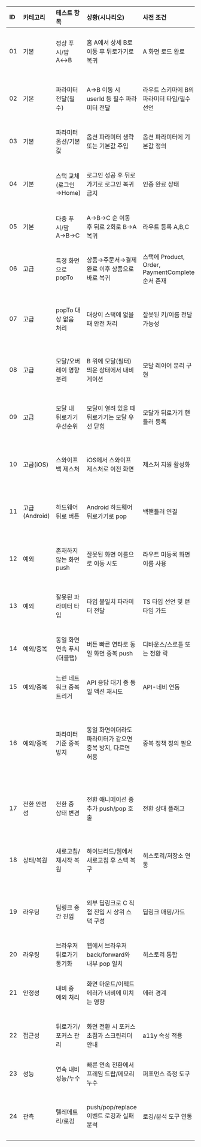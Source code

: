 | ID | 카테고리 | 테스트 항목 | 상황(시나리오) | 사전 조건 | 테스트 절차 | 기대 결과 | 체크 포인트/로그 |
| :--- | :--- | :--- | :--- | :--- | :--- | :--- | :--- |
| 01 | 기본 | 정상 푸시/팝 A↔B | 홈 A에서 상세 B로 이동 후 뒤로가기로 복귀 | A 화면 로드 완료 | 1) A에서 B로 push 호출<br/>2) B 렌더 확인<br/>3) pop 호출 | B로 이동 후 pop 시 A로 정확히 복귀 | 화면 키/타이틀 전환, 히스토리 길이 +1 후 -1 |
| 02 | 기본 | 파라미터 전달(필수) | A→B 이동 시 userId 등 필수 파라미터 전달 | 라우트 스키마에 B의 파라미터 타입/필수 선언 | 1) A에서 B로 userId=123 포함 push<br/>2) B에서 파라미터 읽기/표시 | B에서 userId가 정확히 수신/사용 | 파라미터 스키마 검증 로그, 런타임 콘솔 경고 없음 |
| 03 | 기본 | 파라미터 옵션/기본값 | 옵션 파라미터 생략 또는 기본값 주입 | 옵션 파라미터에 기본값 정의 | 1) 옵션 미포함 push<br/>2) B에서 기본값 적용 확인 | 기본값으로 안전 동작, UI/로직 정상 | 파라미터 undefined 방어 로직 존재 여부 |
| 04 | 기본 | 스택 교체(로그인→Home) | 로그인 성공 후 뒤로가기로 로그인 복귀 금지 | 인증 완료 상태 | 1) 로그인에서 Home으로 replace 호출<br/>2) Home 진입 후 뒤로가기 | 뒤로가기 시 앱 종료 또는 전 단계 없음 | 히스토리 길이 유지, 로그인 화면 히스토리 제거 확인 |
| 05 | 기본 | 다중 푸시/팝 A→B→C | A→B→C 순 이동 후 뒤로 2회로 B→A 복귀 | 라우트 등록 A,B,C | 1) 순차 push로 C까지 진입<br/>2) pop 두 번 실행 | 첫 pop: B, 두 번째 pop: A | 스택 순서/길이 정확, 중간 건너뛰기 없음 |
| 06 | 고급 | 특정 화면으로 popTo | 상품→주문서→결제완료 이후 상품으로 바로 복귀 | 스택에 Product, Order, PaymentComplete 순서 존재 | 1) PaymentComplete에서 popTo(Product)<br/>2) 복귀 확인 | Product로 바로 복귀, 중간 화면 제거 | 제거된 화면 언마운트 이벤트 발생 확인 |
| 07 | 고급 | popTo 대상 없음 처리 | 대상이 스택에 없을 때 안전 처리 | 잘못된 키/이름 전달 가능성 | 1) 현재 스택에 없는 대상 키로 popTo 호출 | no-op 또는 안전한 에러 핸들링, 크래시 없음 | 사용자 피드백(토스트) 또는 로그 경고 |
| 08 | 고급 | 모달/오버레이 영향 분리 | B 위에 모달(필터) 띄운 상태에서 내비게이션 | 모달 레이어 분리 구현 | 1) B에서 모달 오픈<br/>2) 모달 열린 상태에서 C로 push<br/>3) 모달 닫기 | 모달 상태와 스택 독립 동작, C 정상 표시 | 모달 닫힘 시 포커스/스크롤 상태 보존 |
| 09 | 고급 | 모달 내 뒤로가기 우선순위 | 모달이 열려 있을 때 뒤로가기는 모달 우선 닫힘 | 모달가 뒤로가기 핸들러 등록 | 1) 모달 오픈<br/>2) 뒤로가기(제스처/버튼) | 첫 번째 뒤로가기: 모달 닫힘<br/>두 번째: 스택 pop | 뒤로가기 호출 흐름 충돌/중복 처리 없음 |
| 10 | 고급(iOS) | 스와이프 백 제스처 | iOS에서 스와이프 제스처로 이전 화면 | 제스처 지원 활성화 | 1) A→B 진입<br/>2) 좌측 가장자리 스와이프<br/>3) 인터럽트/취소 동작도 확인 | 성공 시 pop과 동일, 취소 시 B 유지 | 전환 취소 시 상태/애니메이션 일관성 |
| 11 | 고급(Android) | 하드웨어 뒤로 버튼 | Android 하드웨어 뒤로가기로 pop | 백핸들러 연결 | 1) A→B 진입<br/>2) 하드웨어 뒤로 버튼<br/>3) A에서 한 번 더 누르면 앱 종료 | B→A 복귀, 더블백 시 종료(정책에 따름) | 백 프레스 중복 구독/메모리 누수 없음 |
| 12 | 예외 | 존재하지 않는 화면 push | 잘못된 화면 이름으로 이동 시도 | 라우트 미등록 화면 이름 사용 | 1) NotExistScreen으로 push 호출 | 크래시 없이 안전한 에러 처리, 사용자 피드백 | 에러 로깅/알림, fallback 동작 정의 |
| 13 | 예외 | 잘못된 파라미터 타입 | 타입 불일치 파라미터 전달 | TS 타입 선언 및 런타임 가드 | 1) userId에 문자열 등 잘못된 타입 전달<br/>2) 빌드/런타임 확인 | 컴파일 단계 경고/에러 또는 런타임 가드 | 가드 실패 시 안전한 차단/대체값 적용 |
| 14 | 예외/중복 | 동일 화면 연속 푸시(더블탭) | 버튼 빠른 연타로 동일 화면 중복 push | 디바운스/스로틀 또는 전환 락 | 1) A에서 B로 이동 버튼 더블탭<br/>2) 전환 완료 전 추가 입력 | 스택에 B가 1개만 존재, 중복 없음 | 디바운스 시간 준수, 전환 중 입력 무시 |
| 15 | 예외/중복 | 느린 네트워크 중복 트리거 | API 응답 대기 중 동일 액션 재시도 | API-네비 연동 | 1) B로 이동 버튼 클릭→API 대기<br/>2) 재클릭 | 첫 클릭만 유효, 이후 무시/대기 표시 | 버튼 상태(disabled)/로딩 인디케이터 |
| 16 | 예외/중복 | 파라미터 기준 중복 방지 | 동일 화면이더라도 파라미터가 같으면 중복 방지, 다르면 허용 | 중복 정책 정의 필요 | 1) B(userId=1) 이동 후 다시 동일 파라미터로 이동 시도<br/>2) 다른 userId로 이동 시도 | 동일 파라미터: 무시/기존 재활성화<br/>다른 파라미터: 새로운 인스턴스 허용 | 스택 내 동일 키+파라미터 비교 로직 |
| 17 | 전환 안정성 | 전환 중 상태 변경 | 전환 애니메이션 중 추가 push/pop 호출 | 전환 상태 플래그 | 1) A→B 전환 시작 직후 pop 호출<br/>2) 또는 B 도달 전 C로 push | 레이스 컨디션 없이 일관된 결과(취소 또는 큐잉) | 전환 락/큐 처리, 화면 깜빡임 없음 |
| 18 | 상태/복원 | 새로고침/재시작 복원 | 하이브리드/웹에서 새로고침 후 스택 복구 | 히스토리/저장소 연동 | 1) A→B→C 진입<br/>2) 새로고침/앱 재시작<br/>3) 복원 동작 확인 | 마지막 스택 상태 복원 또는 정의된 초기화 | 히스토리 싱크, 파라미터 직렬화/복원 |
| 19 | 라우팅 | 딥링크 중간 진입 | 외부 딥링크로 C 직접 진입 시 상위 스택 구성 | 딥링크 매핑/가드 | 1) 딥링크로 C 진입<br/>2) 필요한 상위 A/B 구성 여부 확인 | 가드/프리로드 후 안정 진입, 뒤로가기는 기대 흐름 | 인증 가드/프리패치/리다이렉트 로그 |
| 20 | 라우팅 | 브라우저 뒤로가기 동기화 | 웹에서 브라우저 back/forward와 내부 pop 일치 | 히스토리 통합 | 1) A→B→C<br/>2) 브라우저 뒤로 2회 | C→B→A로 일치 이동 | 주소/타이틀/스크롤 동기화 |
| 21 | 안정성 | 내비 중 예외 처리 | 화면 마운트/이펙트 에러가 내비에 미치는 영향 | 에러 경계 | 1) B 마운트 시 에러 유발<br/>2) 내비게이션 지속성 확인 | 앱 크래시 없이 에러 UI/로그, 내비 상태 일관 | 에러 경계 캡처/리포팅 정상 |
| 22 | 접근성 | 뒤로가기/포커스 관리 | 화면 전환 시 포커스 초점과 스크린리더 안내 | a11y 속성 적용 | 1) A→B 전환<br/>2) 헤딩/주요 요소 포커스 확인 | 스크린리더가 올바른 제목/상태 읽음 | 탭 순서/포커스 트랩, 모달 a11y |
| 23 | 성능 | 연속 내비 성능/누수 | 빠른 연속 전환에서 프레임 드랍/메모리 누수 | 퍼포먼스 측정 도구 | 1) A↔B 50회 반복 전환<br/>2) 메모리/프레임 측정 | 프레임 드랍 최소, 누수 없음 | GC 후 메모리 안정, 이벤트 핸들러 해제 |
| 24 | 관측 | 텔레메트리/로깅 | push/pop/replace 이벤트 로깅과 실패 분석 | 로깅/분석 도구 연동 | 1) 다양한 내비 시나리오 수행<br/>2) 이벤트 수집 확인 | 이벤트/속성 정확 수집, 경고/에러 알림 | 세션·스택 길이·지연 시간 지표 |
